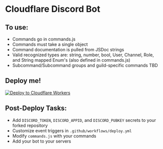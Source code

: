 # Cloudflare Discord Bot

## To use:

- Commands go in commands.js
- Commands must take a single object
- Command documentation is pulled from JSDoc strings
- Valid recognized types are: string, number, bool, User, Channel, Role, and String mapped Enum's (also defined in commands.js)
- Subcommand/Subcommand groups and guild-specific commands TBD

## Deploy me!
[![Deploy to Cloudflare Workers](https://deploy.workers.cloudflare.com/button)](https://deploy.workers.cloudflare.com/?url=https://github.com/TiltMeSenpai/cloudflare-bot)

## Post-Deploy Tasks:
- Add `DISCORD_TOKEN`, `DISCORD_APPID`, and `DISCORD_PUBKEY` secrets to your forked repository
- Customize event triggers in `.github/workflows/deploy.yml`
- Modify `commands.js` with your commands
- Add your bot to your servers